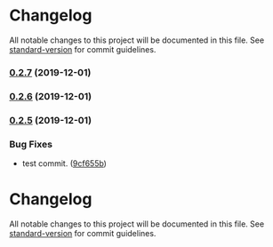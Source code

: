 # Changelog

All notable changes to this project will be documented in this file. See [standard-version](https://github.com/conventional-changelog/standard-version) for commit guidelines.

### [0.2.7](https://github.com/gone-skiing/eslint-config/compare/v0.2.6...v0.2.7) (2019-12-01)

### [0.2.6](https://github.com/gone-skiing/eslint-config/compare/v0.2.5...v0.2.6) (2019-12-01)

### [0.2.5](https://github.com/gone-skiing/eslint-config/compare/v0.2.4...v0.2.5) (2019-12-01)


### Bug Fixes

* test commit. ([9cf655b](https://github.com/gone-skiing/eslint-config/commit/9cf655b54ff01f3c200ddc49c1b2c45642684510))

# Changelog

All notable changes to this project will be documented in this file. See [standard-version](https://github.com/conventional-changelog/standard-version) for commit guidelines.

